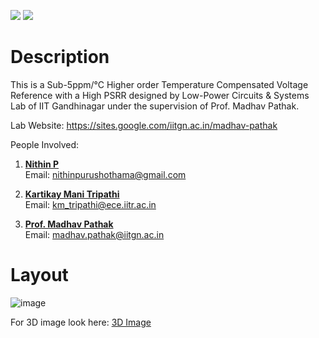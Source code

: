 ![](../../workflows/gds/badge.svg) ![](../../workflows/docs/badge.svg)

<!--
# Tiny Tapeout Analog Project Template

- [Read the documentation for project](docs/info.md)

## What is Tiny Tapeout?

Tiny Tapeout is an educational project that aims to make it easier and cheaper than ever to get your digital designs manufactured on a real chip.

To learn more and get started, visit https://tinytapeout.com.
-->

# Description
This is a Sub-5ppm/°C Higher order Temperature Compensated Voltage Reference with a High PSRR designed by Low-Power Circuits & Systems Lab of IIT Gandhinagar under the supervision of Prof. Madhav Pathak.

Lab Website: https://sites.google.com/iitgn.ac.in/madhav-pathak

People Involved:

1. [**Nithin P**](https://www.linkedin.com/in/nithin-purushothama-70664727b/)  
   Email: [nithinpurushothama@gmail.com](mailto:nithinpurushothama@gmail.com)

2. [**Kartikay Mani Tripathi**](https://www.linkedin.com/in/kartikay-mani-tripathi-64a7b68b/)  
   Email: [km_tripathi@ece.iitr.ac.in](mailto:km_tripathi@ece.iitr.ac.in)

3. [**Prof. Madhav Pathak**](https://iitgn.ac.in/faculty/ee/fac-madhav)  
   Email: [madhav.pathak@iitgn.ac.in](mailto:madhav.pathak@iitgn.ac.in)


<!--

## Analog projects

For specifications and instructions, see the [analog specs page](https://tinytapeout.com/specs/analog/).


## Enable GitHub actions to build the results page

- [Enabling GitHub Pages](https://tinytapeout.com/faq/#my-github-action-is-failing-on-the-pages-part)

## Resources

- [FAQ](https://tinytapeout.com/faq/)
- [Digital design lessons](https://tinytapeout.com/digital_design/)
- [Learn how semiconductors work](https://tinytapeout.com/siliwiz/)
- [Join the community](https://tinytapeout.com/discord)
-->

# Layout

![image](https://github.com/user-attachments/assets/88997179-0b19-4247-9a9a-c38ebc5afbdd)

For 3D image look here: [3D Image](https://gds-viewer.tinytapeout.com/?model=https://low-power-circuits-iot-systems-group.github.io/LPCAS_TP1/tinytapeout.gds&process=SKY130)

<!--

## What next?

- [Submit your design to the next shuttle](https://app.tinytapeout.com/).
- Edit [this README](README.md) and explain your design, how it works, and how to test it.
- Share your project on your social network of choice:
  - LinkedIn [#tinytapeout](https://www.linkedin.com/search/results/content/?keywords=%23tinytapeout) [@TinyTapeout](https://www.linkedin.com/company/100708654/)
  - Mastodon [#tinytapeout](https://chaos.social/tags/tinytapeout) [@matthewvenn](https://chaos.social/@matthewvenn)
  - X (formerly Twitter) [#tinytapeout](https://twitter.com/hashtag/tinytapeout) [@matthewvenn](https://twitter.com/matthewvenn)
-->
